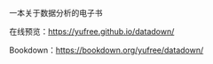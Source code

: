 一本关于数据分析的电子书

在线预览：https://yufree.github.io/datadown/

Bookdown：https://bookdown.org/yufree/datadown/
